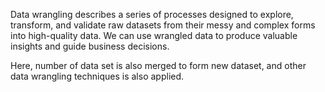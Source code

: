 Data wrangling describes a series of processes designed to explore, transform, and validate raw datasets from their messy and complex forms into high-quality data. We can use wrangled data to produce valuable insights and guide business decisions. 

Here, number of data set is also merged to form new dataset, and other data wrangling techniques is also applied.
